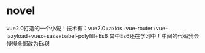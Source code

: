 # novel
vue2.0打造的一个小说！技术有：vue2.0+axios+vue-router+vue-lazyload+vuex+sass+babel-polyfill+Es6 其中Es6还在学习中！中间的代码我会慢慢全部改为Es6!
